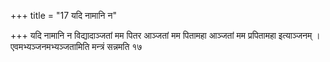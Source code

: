+++
title = "17 यदि नामानि न"

+++
यदि नामानि न विद्यादाञ्जतां मम पितर आञ्जतां मम पितामहा आञ्जतां मम प्रपितामहा इत्याञ्जनम् । एवमभ्यञ्जनमभ्यञ्जतामिति मन्त्रं सन्नमति १७